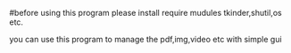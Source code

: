 #before using this program please install require mudules tkinder,shutil,os etc.

you can use this program to manage the pdf,img,video etc with simple gui
